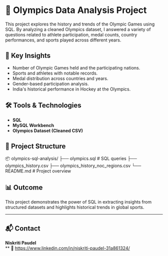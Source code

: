 # 🏅 Olympics Data Analysis Project

This project explores the history and trends of the Olympic Games using SQL. By analyzing a cleaned Olympics dataset, I answered a variety of questions related to athlete participation, medal counts, country performances, and sports played across different years.

## 📌 Key Insights

- Number of Olympic Games held and the participating nations.
- Sports and athletes with notable records.
- Medal distribution across countries and years.
- Gender-based participation analysis.
- India's historical performance in Hockey at the Olympics.

## 🛠️ Tools & Technologies

- **SQL**  
- **MySQL Workbench**  
- **Olympics Dataset (Cleaned CSV)**  

## 📁 Project Structure

📦 olympics-sql-analysis/
├── olympics.sql # SQL queries
├──  olympics_history.csv
├──  olympics_history_noc_regions.csv
└── README.md # Project overview


## 📊 Outcome

This project demonstrates the power of SQL in extracting insights from structured datasets and highlights historical trends in global sports.

---

## 📬 Contact

**Niskriti Paudel**  
** 🔗 https://www.linkedin.com/in/niskriti-paudel-31a861324/
